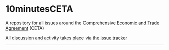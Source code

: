# 10minutesCETA
A repository for all issues around the [Comprehensive Economic and Trade Agreement](http://ec.europa.eu/trade/policy/in-focus/ceta/) (CETA)

All discussion and activity takes place via [the issue tracker](https://github.com/daixtrose/10minutesCETA/issues)  

---